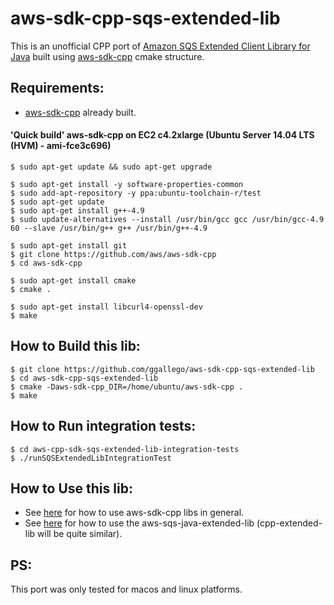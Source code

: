 # aws-sdk-cpp-sqs-extended-lib

This is an unofficial CPP port of [Amazon SQS Extended Client Library for Java](https://github.com/ggallego/amazon-sqs-java-extended-client-lib) built using [aws-sdk-cpp](https://github.com/aws/aws-sdk-cpp) cmake structure.

## Requirements:
* [aws-sdk-cpp](https://github.com/aws/aws-sdk-cpp) already built.

#### 'Quick build' aws-sdk-cpp on EC2 c4.2xlarge (Ubuntu Server 14.04 LTS (HVM) - ami-fce3c696) 
```
$ sudo apt-get update && sudo apt-get upgrade

$ sudo apt-get install -y software-properties-common
$ sudo add-apt-repository -y ppa:ubuntu-toolchain-r/test
$ sudo apt-get update
$ sudo apt-get install g++-4.9
$ sudo update-alternatives --install /usr/bin/gcc gcc /usr/bin/gcc-4.9 60 --slave /usr/bin/g++ g++ /usr/bin/g++-4.9

$ sudo apt-get install git
$ git clone https://github.com/aws/aws-sdk-cpp
$ cd aws-sdk-cpp

$ sudo apt-get install cmake
$ cmake .

$ sudo apt-get install libcurl4-openssl-dev
$ make
```

## How to Build this lib:
```
$ git clone https://github.com/ggallego/aws-sdk-cpp-sqs-extended-lib
$ cd aws-sdk-cpp-sqs-extended-lib
$ cmake -Daws-sdk-cpp_DIR=/home/ubuntu/aws-sdk-cpp .
$ make
```

## How to Run integration tests:
```
$ cd aws-cpp-sdk-sqs-extended-lib-integration-tests
$ ./runSQSExtendedLibIntegrationTest
```

## How to Use this lib:
* See [here](https://aws.amazon.com/pt/blogs/developer/using-cmake-exports-with-the-aws-sdk-for-c/) for how to use aws-sdk-cpp libs in general.
* See [here](http://docs.aws.amazon.com/AWSSimpleQueueService/latest/SQSDeveloperGuide/s3-messages.html) for how to use the aws-sqs-java-extended-lib (cpp-extended-lib will be quite similar).

## PS:
This port was only tested for macos and linux platforms.
